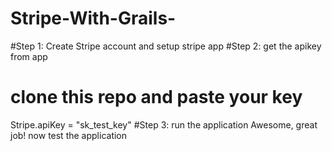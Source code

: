 # Stripe-With-Grails-
#Step 1: Create Stripe account and setup stripe app
#Step 2: get the apikey from app
# clone this repo and paste your key 
Stripe.apiKey = "sk_test_key"
#Step 3: run the application 
Awesome, great job! now test the application
